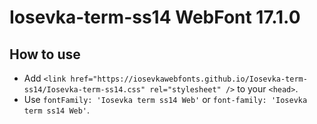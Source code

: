 # Iosevka-term-ss14 WebFont 17.1.0

## How to use

- Add `<link href="https://iosevkawebfonts.github.io/Iosevka-term-ss14/Iosevka-term-ss14.css" rel="stylesheet" />` to your `<head>`.
- Use `fontFamily: 'Iosevka term ss14 Web'` or `font-family: 'Iosevka term ss14 Web'`.
